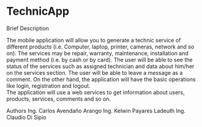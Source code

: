 # TechnicApp
Brief Description

The mobile application will allow you to generate a technic service of different products (i.e. Computer, laptop, printer, cameras, network and so on). The services may be repair, warranty, maintenance, installation and payment method (i.e. by cash or by card). The user will be able to see the status of the services such as assigned technician and data about him/her on the services section. The user will be able to leave a message as a comment. On the other hand, the application will have the basic operations like login, registration and logout.  
The application will use a web services to get information about users, products, services, comments and so on.

Authors
Ing. Carlos Avendaño Arango
Ing. Kelwin Payares Ladeuth
Ing. Claudio Di Sipio
